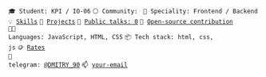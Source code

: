 <code>🎓 Student: KPI / IO-06</code>
<code>⚪ Community: </code>
<code>👷 Speciality: Frontend / Backend</code><br>
<code>💡 [Skills](SKILLS.md)</code>
<code>🧻 [Projects](PROJECTS.md)</code>
<code>📢 [Public talks: 0](TALKS.md)</code>
<code>👀 [Open-source contribution](CONTRIBUTION.md)</code><br>
<code>🧑‍💻 Languages: JavaScript, HTML, CSS</code>
<code>📦 Tech stack: html, css, js</code>
<code>🪙 [Rates](RATES.md)</code><br>
<code>💬 telegram: [@DMITRY_90](https://telegram.me/DMITRY_90)</code>
<code>📫 [your-email](mailto:dmitry.komarov90@gmail.com)</code>

